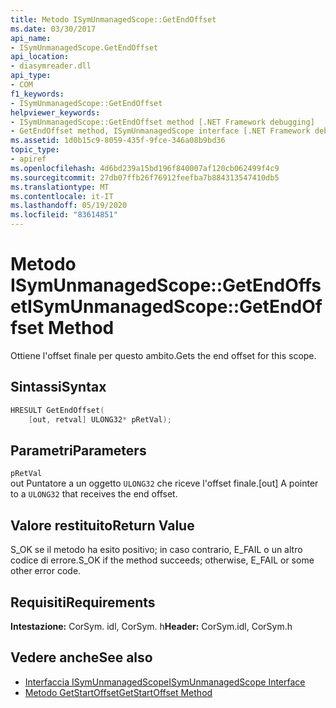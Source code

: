 ```yaml
---
title: Metodo ISymUnmanagedScope::GetEndOffset
ms.date: 03/30/2017
api_name:
- ISymUnmanagedScope.GetEndOffset
api_location:
- diasymreader.dll
api_type:
- COM
f1_keywords:
- ISymUnmanagedScope::GetEndOffset
helpviewer_keywords:
- ISymUnmanagedScope::GetEndOffset method [.NET Framework debugging]
- GetEndOffset method, ISymUnmanagedScope interface [.NET Framework debugging]
ms.assetid: 1d0b15c9-8059-435f-9fce-346a08b9bd36
topic_type:
- apiref
ms.openlocfilehash: 4d6bd239a15bd196f840007af120cb062499f4c9
ms.sourcegitcommit: 27db07ffb26f76912feefba7b884313547410db5
ms.translationtype: MT
ms.contentlocale: it-IT
ms.lasthandoff: 05/19/2020
ms.locfileid: "83614851"
---
```

# <a name="isymunmanagedscopegetendoffset-method"></a><span data-ttu-id="afbe0-102">Metodo ISymUnmanagedScope::GetEndOffset</span><span class="sxs-lookup"><span data-stu-id="afbe0-102">ISymUnmanagedScope::GetEndOffset Method</span></span>
<span data-ttu-id="afbe0-103">Ottiene l'offset finale per questo ambito.</span><span class="sxs-lookup"><span data-stu-id="afbe0-103">Gets the end offset for this scope.</span></span>  
  
## <a name="syntax"></a><span data-ttu-id="afbe0-104">Sintassi</span><span class="sxs-lookup"><span data-stu-id="afbe0-104">Syntax</span></span>  
  
```cpp  
HRESULT GetEndOffset(  
    [out, retval] ULONG32* pRetVal);  
```  
  
## <a name="parameters"></a><span data-ttu-id="afbe0-105">Parametri</span><span class="sxs-lookup"><span data-stu-id="afbe0-105">Parameters</span></span>  
 `pRetVal`  
 <span data-ttu-id="afbe0-106">out Puntatore a un oggetto `ULONG32` che riceve l'offset finale.</span><span class="sxs-lookup"><span data-stu-id="afbe0-106">[out] A pointer to a `ULONG32` that receives the end offset.</span></span>  
  
## <a name="return-value"></a><span data-ttu-id="afbe0-107">Valore restituito</span><span class="sxs-lookup"><span data-stu-id="afbe0-107">Return Value</span></span>  
 <span data-ttu-id="afbe0-108">S_OK se il metodo ha esito positivo; in caso contrario, E_FAIL o un altro codice di errore.</span><span class="sxs-lookup"><span data-stu-id="afbe0-108">S_OK if the method succeeds; otherwise, E_FAIL or some other error code.</span></span>  
  
## <a name="requirements"></a><span data-ttu-id="afbe0-109">Requisiti</span><span class="sxs-lookup"><span data-stu-id="afbe0-109">Requirements</span></span>  
 <span data-ttu-id="afbe0-110">**Intestazione:** CorSym. idl, CorSym. h</span><span class="sxs-lookup"><span data-stu-id="afbe0-110">**Header:** CorSym.idl, CorSym.h</span></span>  
  
## <a name="see-also"></a><span data-ttu-id="afbe0-111">Vedere anche</span><span class="sxs-lookup"><span data-stu-id="afbe0-111">See also</span></span>

- [<span data-ttu-id="afbe0-112">Interfaccia ISymUnmanagedScope</span><span class="sxs-lookup"><span data-stu-id="afbe0-112">ISymUnmanagedScope Interface</span></span>](isymunmanagedscope-interface.md)
- [<span data-ttu-id="afbe0-113">Metodo GetStartOffset</span><span class="sxs-lookup"><span data-stu-id="afbe0-113">GetStartOffset Method</span></span>](isymunmanagedscope-getstartoffset-method.md)
